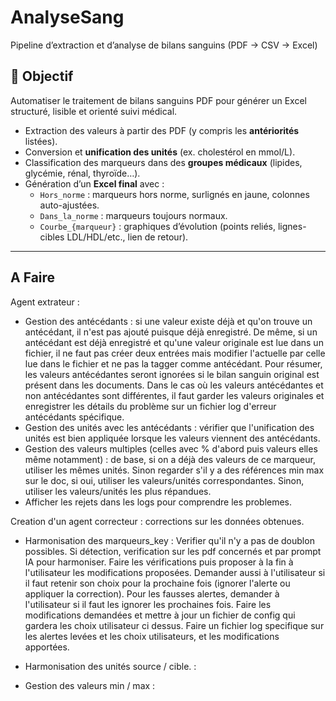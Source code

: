 # AnalyseSang
Pipeline d’extraction et d’analyse de bilans sanguins (PDF → CSV → Excel)

## 📌 Objectif
Automatiser le traitement de bilans sanguins PDF pour générer un Excel structuré, lisible et orienté suivi médical.

- Extraction des valeurs à partir des PDF (y compris les **antériorités** listées).  
- Conversion et **unification des unités** (ex. cholestérol en mmol/L).  
- Classification des marqueurs dans des **groupes médicaux** (lipides, glycémie, rénal, thyroïde…).  
- Génération d’un **Excel final** avec :
  - `Hors_norme` : marqueurs hors norme, surlignés en jaune, colonnes auto-ajustées.  
  - `Dans_la_norme` : marqueurs toujours normaux.  
  - `Courbe_{marqueur}` : graphiques d’évolution (points reliés, lignes-cibles LDL/HDL/etc., lien de retour).  

---
## A Faire

Agent extrateur : 
- Gestion des antécédants : 
si une valeur existe déjà et qu'on trouve un antécédant, il n'est pas ajouté puisque déjà enregistré. De même, si un antécédant est déjà enregistré et qu'une valeur originale est lue dans un fichier, il ne faut pas créer deux entrées mais modifier l'actuelle par celle lue dans le fichier et ne pas la tagger comme antécédant. Pour résumer, les valeurs antécédantes seront ignorées si le bilan sanguin original est présent dans les documents. Dans le cas où les valeurs antécédantes et non antécédantes sont différentes, il faut garder les valeurs originales et enregistrer les détails du problème sur un fichier log d'erreur antécédants spécifique.
- Gestion des unités avec les antécédants : vérifier que l'unification des unités est bien appliquée lorsque les valeurs viennent des antécédants.
- Gestion des valeurs multiples (celles avec % d'abord puis valeurs elles même notamment) : de base, si on a déjà des valeurs de ce marqueur, utiliser les mêmes unités. Sinon regarder s'il y a des références min max sur le doc, si oui, utiliser les valeurs/unités correspondantes. Sinon, utiliser les valeurs/unités les plus répandues.
- Afficher les rejets dans les logs pour comprendre les problemes.

  
Creation d'un agent correcteur  : corrections sur les données obtenues.
- Harmonisation des marqueurs_key : Verifier qu'il n'y a pas de doublon possibles. Si détection, verification sur les pdf concernés et par prompt IA pour harmoniser.
  Faire les vérifications puis proposer à la fin à l'utilisateur les modifications proposées. Demander aussi à l'utilisateur si il faut retenir son choix pour la prochaine fois (ignorer l'alerte ou appliquer la correction).
  Pour les fausses alertes, demander à l'utilisateur si il faut les ignorer les prochaines fois.
  Faire les modifications demandées et mettre à jour un fichier de config qui gardera les choix utilisateur ci dessus. 
  Faire un fichier log specifique sur les alertes levées et les choix utilisateurs, et les modifications apportées.
  
- Harmonisation des unités source / cible. :

- Gestion des valeurs min / max : 

  
